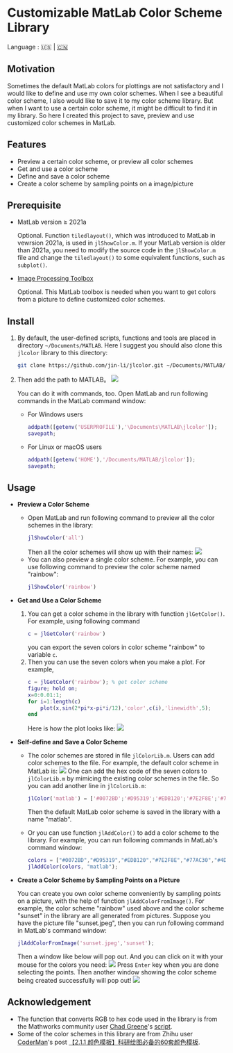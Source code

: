 # Customizable MatLab Color Scheme Library

Language : 🇺🇸 | [🇨🇳](./README.md)

## Motivation

Sometimes the default MatLab colors for plottings are not satisfactory and I would like to define and use my own color schemes. When I see a beautiful color scheme, I also would like to save it to my color scheme library. But when I want to use a certain color scheme, it might be difficult to find it in my library. So here I created this project to save, preview and use customized color schemes in MatLab.

## Features

- Preview a certain color scheme, or preview all color schemes
- Get and use a color scheme
- Define and save a color scheme
- Create a color scheme by sampling points on a image/picture

## Prerequisite

- MatLab version $\geq$ 2021a
    
    Optional. Function `tiledlayout()`, which was introduced to MatLab in vewrsion 2021a, is used in `jlShowColor.m`. If your MatLab version is older than 2021a, you need to modify the source code in the `jlShowColor.m` file and change the `tiledlayout()` to some equivalent functions, such as `subplot()`.

- [Image Processing Toolbox](https://www.mathworks.com/products/image.html?s_tid=AO_PR_info)

    Optional. This MatLab toolbox is needed when you want to get colors from a picture to define customized color schemes.

## Install

1. By default, the user-defined scripts, functions and tools are placed in directory `~/Documents/MATLAB`. Here I suggest you should also clone this `jlcolor` library to this directory:
    ```bash
    git clone https://github.com/jin-li/jlcolor.git ~/Documents/MATLAB/jlcolor
    ```
1. Then add the path to MATLAB。
    ![](./figs/matlab_savepath.png)
    
    You can do it with commands, too. Open MatLab and run following commands in the MatLab command window: 
    - For Windows users
        ```matlab
        addpath([getenv('USERPROFILE'),'\Documents\MATLAB\jlcolor']);
        savepath;
        ```
    - For Linux or macOS users
        ```matlab
        addpath([getenv('HOME'),'/Documents/MATLAB/jlcolor']);
        savepath;
        ```

## Usage

- **Preview a Color Scheme**
    - Open MatLab and run following command to preview all the color schemes in the library:
        ```matlab
        jlShowColor('all')
        ```
        Then all the color schemes will show up with their names:
        ![](./figs/JLcolor.jpg)
    - You can also preview a single color scheme. For example, you can use following command to preview the color scheme named "rainbow":
        ```matlab
        jlShowColor('rainbow')
        ```

- **Get and Use a Color Scheme**
    1. You can get a color scheme in the library with function `jlGetColor()`. For example, using following command
        ```matlab
        c = jlGetColor('rainbow')
        ```
        you can export the seven colors in color scheme "rainbow" to variable `c`. 
    1. Then you can use the seven colors when you make a plot. For example, 
        ```matlab
        c = jlGetColor('rainbow'); % get color scheme
        figure; hold on;
        x=0:0.01:1;
        for i=1:length(c)
            plot(x,sin(2*pi*x-pi*i/12),'color',c(i),'linewidth',5);
        end
        ```
        Here is how the plot looks like: 
        ![](./figs/rainbow.jpg)


- **Self-define and Save a Color Scheme**
    
    - The color schemes are stored in file `jlColorLib.m`. Users can add color schemes to the file. For example, the default color scheme in MatLab is:
    ![](./figs/matlab_color.png)
    One can add the hex code of the seven colors to `jlColorLib.m` by mimicing the existing color schemes in the file. So you can add another line in `jlColorLib.m`:
        ```matlab
        jlColor('matlab') = ['#0072BD';'#D95319';'#EDB120';'#7E2F8E';'#77AC30';'#4DBEEE';'#A2142F'];
        ```
        Then the default MatLab color scheme is saved in the library with a name "matlab".

    - Or you can use function `jlAddColor()` to add a color scheme to the library. For example, you can run following commands in MatLab's command window:
        ```matlab
        colors = ["#0072BD","#D95319","#EDB120","#7E2F8E","#77AC30","#4DBEEE","#A2142F"];
        jlAddColor(colors, "matlab");
        ```

- **Create a Color Scheme by Sampling Points on a Picture**

    You can create you own color scheme conveniently by sampling points on a picture, with the help of function `jlAddColorFromImage()`. For example, the color scheme "rainbow" used above and the color scheme "sunset" in the library are all generated from pictures. Suppose you have the picture file "sunset.jpeg", then you can run following command in MatLab's command window:

    ```matlab
    jlAddColorFromImage('sunset.jpeg','sunset');
    ```

    Then a window like below will pop out. And you can click on it with your mouse for the colors you need: 
    ![](./figs/add_color.png)
    Press `Enter` key when you are done selecting the points. Then another window showing the color scheme being created successfully will pop out! 
    ![](./figs/sunset.PNG)

## Acknowledgement

- The function that converts RGB to hex code used in the library is from the Mathworks community user [Chad Greene](https://www.mathworks.com/matlabcentral/profile/authors/1062128)'s [script](https://www.mathworks.com/matlabcentral/fileexchange/46289-rgb2hex-and-hex2rgb).
- Some of the color schemes in this library are from Zhihu user [CoderMan](https://www.zhihu.com/people/1105936347)'s post [【2.1.1 颜色模板】科研绘图必备的60套颜色模板](https://zhuanlan.zhihu.com/p/488125051).